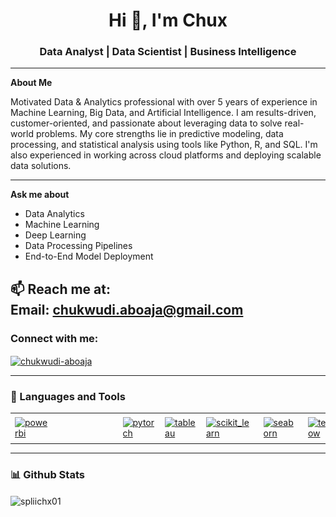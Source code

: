 <!---
spliichx01/spliichx01 is a ✨ special ✨ repository because its `README.md` (this file) appears on your GitHub profile.
You can click the Preview link to take a look at your changes.
--->

<h1 align="center">Hi 👋, I'm Chux</h1>
<h3 align="center">Data Analyst | Data Scientist | Business Intelligence</h3>

---

**About Me**

Motivated Data & Analytics professional with over 5 years of experience in Machine Learning, Big Data, and Artificial Intelligence. I am results-driven, customer-oriented, and passionate about leveraging data to solve real-world problems. My core strengths lie in predictive modeling, data processing, and statistical analysis using tools like Python, R, and SQL. I'm also experienced in working across cloud platforms and deploying scalable data solutions.

---

**Ask me about**  
- Data Analytics
- Machine Learning  
- Deep Learning  
- Data Processing Pipelines  
- End-to-End Model Deployment  

📫 **Reach me at:**  
**Email:** chukwudi.aboaja@gmail.com
---

<h3 align="left">Connect with me:</h3>
<p align="left">
  <a href="https://linkedin.com/in/chukwudi-aboaja" target="blank">
    <img align="center" src="https://raw.githubusercontent.com/rahuldkjain/github-profile-readme-generator/master/src/images/icons/Social/linked-in-alt.svg" alt="chukwudi-aboaja" height="30" width="40" />
  </a>
</p>

---

### 🔨 Languages and Tools
<table>
  <tr>
    <td>
      <a href="https://powerbi.microsoft.com/" target="_blank" rel="noreferrer">
        <img src="https://img.icons8.com/color/48/000000/power-bi.png" alt="powerbi" width="40" height="40"/>
      </a>
    </td>
    <td style="padding-left:10px;">
      <a href="https://aws.amazon.com" target="_blank" rel="noreferrer">
        <img src="https://raw.githubusercontent.com/devicons/devicon/master/icons/amazonwebservices/amazonwebservices-original-wordmark.svg" alt="aws" width="40" height="40"/>
      </a>
    </td>
    <td style="padding-left:10px;">
      <a href="https://www.docker.com/" target="_blank" rel="noreferrer">
        <img src="https://raw.githubusercontent.com/devicons/devicon/master/icons/docker/docker-original-wordmark.svg" alt="docker" width="40" height="40"/>
      </a>
    </td>
    <td style="padding-left:10px;">
      <a href="https://nodejs.org" target="_blank" rel="noreferrer">
        <img src="https://raw.githubusercontent.com/devicons/devicon/master/icons/nodejs/nodejs-original-wordmark.svg" alt="nodejs" width="40" height="40"/>
      </a>
    </td>
    <td style="padding-left:10px;">
      <a href="https://pandas.pydata.org/" target="_blank" rel="noreferrer">
        <img src="https://raw.githubusercontent.com/devicons/devicon/master/icons/pandas/pandas-original.svg" alt="pandas" width="40" height="40"/>
      </a>
    </td>
    <td style="padding-left:10px;">
      <a href="https://www.postgresql.org" target="_blank" rel="noreferrer">
        <img src="https://raw.githubusercontent.com/devicons/devicon/master/icons/postgresql/postgresql-original-wordmark.svg" alt="postgresql" width="40" height="40"/>
      </a>
    </td>
    <td style="padding-left:10px;">
      <a href="https://www.python.org" target="_blank" rel="noreferrer">
        <img src="https://raw.githubusercontent.com/devicons/devicon/master/icons/python/python-original.svg" alt="python" width="40" height="40"/>
      </a>
    </td>
    <td style="padding-left:10px;">
      <a href="https://pytorch.org/" target="_blank" rel="noreferrer">
        <img src="https://www.vectorlogo.zone/logos/pytorch/pytorch-icon.svg" alt="pytorch" width="40" height="40"/>
      </a>
    </td>
    <td style="padding-left:10px;">
      <a href="https://www.tableau.com/" target="_blank" rel="noreferrer">
        <img src="https://img.icons8.com/color/48/000000/tableau-software.png" alt="tableau" width="40" height="40"/>
      </a>
    </td>
    <td style="padding-left:10px;">
      <a href="https://scikit-learn.org/" target="_blank" rel="noreferrer">
        <img src="https://upload.wikimedia.org/wikipedia/commons/0/05/Scikit_learn_logo_small.svg" alt="scikit_learn" width="40" height="40"/>
      </a>
    </td>
    <td style="padding-left:10px;">
      <a href="https://seaborn.pydata.org/" target="_blank" rel="noreferrer">
        <img src="https://seaborn.pydata.org/_images/logo-mark-lightbg.svg" alt="seaborn" width="40" height="40"/>
      </a>
    </td>
    <td style="padding-left:10px;">
      <a href="https://www.tensorflow.org" target="_blank" rel="noreferrer">
        <img src="https://www.vectorlogo.zone/logos/tensorflow/tensorflow-icon.svg" alt="tensorflow" width="40" height="40"/>
      </a>
    </td>
  </tr>
</table>


---

### 📊 Github Stats
<p>
  <img align="center" src="https://github-readme-stats.vercel.app/api/top-langs?username=spliichx01&show_icons=true&locale=en&layout=compact" alt="spliichx01" />
</p>
